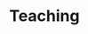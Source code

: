 ---
layout: page
permalink: /teaching/
title: Teaching
description: My teaching experience.
years: [2023]
nav: false
horizontal: false
---